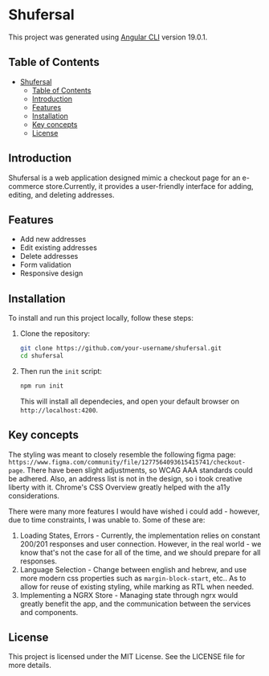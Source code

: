 # Shufersal

This project was generated using [Angular CLI](https://github.com/angular/angular-cli) version 19.0.1.

## Table of Contents

- [Shufersal](#shufersal)
	- [Table of Contents](#table-of-contents)
	- [Introduction](#introduction)
	- [Features](#features)
	- [Installation](#installation)
	- [Key concepts](#key-concepts)
	- [License](#license)

## Introduction

Shufersal is a web application designed mimic a checkout page for an e-commerce store.Currently, it provides a user-friendly interface for adding, editing, and deleting addresses.

## Features

- Add new addresses
- Edit existing addresses
- Delete addresses
- Form validation
- Responsive design

## Installation

To install and run this project locally, follow these steps:

1. Clone the repository:

   ```sh
   git clone https://github.com/your-username/shufersal.git
   cd shufersal
   ```

2. Then run the `init` script:

   ```sh
   npm run init
   ```

   This will install all dependecies, and open your default browser on `http://localhost:4200`.

## Key concepts

The styling was meant to closely resemble the following figma page: `https://www.figma.com/community/file/1277564093615415741/checkout-page`.
There have been slight adjustments, so WCAG AAA standards could be adhered. Also, an address list is not in the design, so i took creative liberty with it.
Chrome's CSS Overview greatly helped with the a11y considerations.

There were many more features I would have wished i could add - however, due to time constraints, I was unable to.
Some of these are:

1. Loading States, Errors - Currently, the implementation relies on constant 200/201 responses and user connection.
   However, in the real world - we know that's not the case for all of the time, and we should prepare for all responses.
2. Language Selection - Change between english and hebrew, and use more modern css properties such as `margin-block-start`, etc..
   As to allow for reuse of existing styling, while marking as RTL when needed.
3. Implementing a NGRX Store - Managing state through ngrx would greatly benefit the app, and the communication between the services and components.

## License

This project is licensed under the MIT License. See the LICENSE file for more details.
